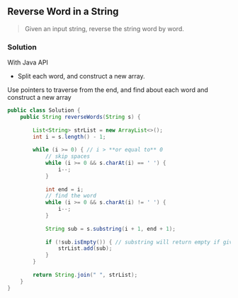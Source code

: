 ## Reverse Word in a String

> Given an input string, reverse the string word by word.

### Solution

With Java API

* Split each word, and construct a new array.

Use pointers to traverse from the end, and find about each word and construct a new array

```java
public class Solution {
    public String reverseWords(String s) {
        
        List<String> strList = new ArrayList<>();
        int i = s.length() - 1;
        
        while (i >= 0) { // i > **or equal to** 0
            // skip spaces
            while (i >= 0 && s.charAt(i) == ' ') {
                i--;
            }
            
            int end = i;
            // find the word
            while (i >= 0 && s.charAt(i) != ' ') {
                i--;
            }
            
            String sub = s.substring(i + 1, end + 1);
            
            if (!sub.isEmpty()) { // substring will return empty if given the same index
                strList.add(sub);
            }
        }
        
        return String.join(" ", strList);
    }
}
```

